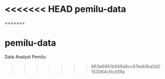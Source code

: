 <<<<<<< HEAD
pemilu-data
===========
=======
# pemilu-data
Data Analyst Pemilu
>>>>>>> 863e6861b949a8cc67edb1ba0d2153064c9cd39a
